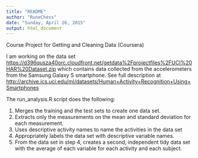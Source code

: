 ```yaml
---
title: "README"
author: "RuneChess"
date: "Sunday, April 26, 2015"
output: html_document
---
```


Course Project for Getting and Cleaning Data (Coursera)

I am working on the data set
https://d396qusza40orc.cloudfront.net/getdata%2Fprojectfiles%2FUCI%20HAR%20Dataset.zip which contains data collected from the accelerometers from the Samsung Galaxy S smartphone. See full description at http://archive.ics.uci.edu/ml/datasets/Human+Activity+Recognition+Using+Smartphones 

The run_analysis.R script does the following:
<ol>
<li>Merges the training and the test sets to create one data set.
<li>Extracts only the measurements on the mean and standard deviation for each measurement. 
<li>Uses descriptive activity names to name the activities in the data set
<li>Appropriately labels the data set with descriptive variable names. 
<li>From the data set in step 4, creates a second, independent tidy data set with the average of each variable for each activity and each subject.
</ol>